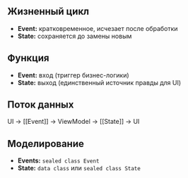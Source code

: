 ## Жизненный цикл
- **Event:** кратковременное, исчезает после обработки  
- **State:** сохраняется до замены новым
## Функция
- **Event:** вход (триггер бизнес-логики)  
- **State:** выход (единственный источник правды для UI)
## Поток данных
UI → [[Event]] → ViewModel → [[State]] → UI
## Моделирование
- **Events:** `sealed class Event`  
- **State:** `data class` или `sealed class State`